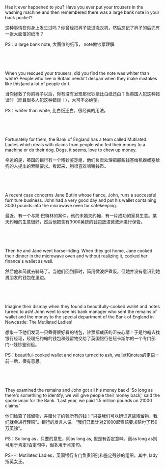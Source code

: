 Has it ever happened to you? Have you ever put your trousers in the washing machine and then remembered there was a large bank note in your back pocket?

这种事情在你身上发生过吗？你曾经把裤子放进洗衣机，然后忘记了裤子的后兜有一张大面值的纸币？

PS：a large bank note, 大面值的纸币， note做钞票理解

    

    



When you rescued your trousers, did you find the note was whiter than white? People who live in Britain needn't despair when they make mistakes like this(and a lot of people do!).

当你拯救了你的裤子以后，你有没有发现那张钞票比白纸还白？当英国人犯这种错误时（而且很多人犯这种错误！），大可不必绝望。

PS：whiter than white, 比白纸还白，很经典的用法。

    

    



Fortunately for them, the Bank of England has a team called Mutilated Ladies which deals with claims from people who fed their money to a machine or do their dog. Dogs, it seems, love to chew up money.

幸运的是，英国的银行有一个残钞鉴定组，他们负责处理把那些钱塞给机器或塞给狗的人提出的索赔要求。看起来，狗很喜欢咀嚼钱币。

    

    



A recent case concerns Jane Butlin whose fiance, John, runs a successful furniture business. John had a very good day and put his wallet containing 3000 pounds into the microwave oven for safekeeping.

最近，有一个与简·巴特林的案件，他的未婚夫约翰，有一片成功的家具生意。某天约翰的生意很好，然后他把含有3000英镑的钱包放进微波炉进行保管。

    

    



Then he and Jane went horse-riding. When they got home, Jane cooked their dinner in the microwave oven and without realizing it, cooked her finance's wallet as well.

然后他和简就去骑马了。当他们回到家时，简用微波炉煮饭，但她并没有意识到她男朋友的钱包在里边。

    

    



Imagine their dismay when they found a beautifully-cooked wallet and notes turned to ash! John went to see his bank manager who sent the remains of wallet and the money to the special department of the Bank of England in Newcastle: The Mutilated Ladies!

想象一下他们发现一只煮得很好看的钱包，钞票都成灰的沮丧心情！于是约翰去找银行经理，经理把约翰的钱包和残留物交给了英国银行在纽卡斯尔的一个专门部门--残钞鉴别组。

PS：beautiful-cooked wallet and notes turned to ash, wallet和notes的定语一前一后，很有意思。

    

    



They examined the remains and John got all his money back! 'So long as there's something to identify, we will give people their money back,' said the spokesman for the Bank. 'Last year, we paid 1.5 million pounds on 21000 claims.'

他们检查了残留物，并赔付了约翰所有的钱！“只要我们可以辨识这些残留物，我们就会进行理赔”。银行的发言人说。“我们已累计对21000起索赔要求赔付了150万英镑”。

PS：So long as，只要的意思，同as long as, 但是有否定意味。而as long as则可用于肯定/否定句中，但多用于肯定句。

PS++: Mutilated Ladies，英国银行专门负责识别和鉴定残钞的组织。其中, lady指英女王。

